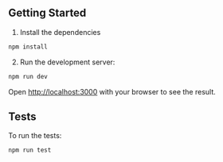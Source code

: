 ## Getting Started

1. Install the dependencies
```bash
npm install
```

2. Run the development server:

```bash
npm run dev
```

Open [http://localhost:3000](http://localhost:3000) with your browser to see the result.

## Tests

To run the tests:

```bash
npm run test
```